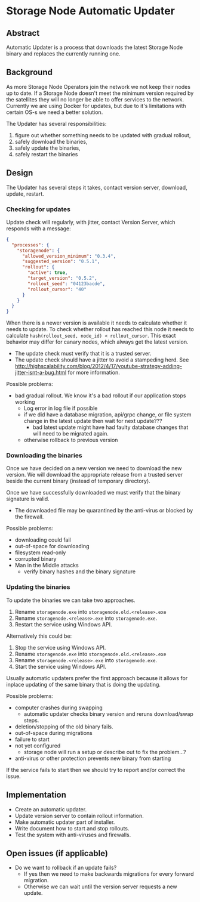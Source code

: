 # Storage Node Automatic Updater

## Abstract

Automatic Updater is a process that downloads the latest Storage Node binary and replaces the currently running one.

## Background

As more Storage Node Operators join the network we not keep their nodes up to date.
If a Storage Node doesn't meet the minimum version required by the satellites they will no longer be able to offer services to the network.
Currently we are using Docker for updates, but due to it's limitations with certain OS-s we need a better solution.

The Updater has several responsibilities:

1. figure out whether something needs to be updated with gradual rollout,
2. safely download the binaries,
3. safely update the binaries,
4. safely restart the binaries

## Design

The Updater has several steps it takes, contact version server, download, update, restart.

### Checking for updates

Update check will regularly, with jitter, contact Version Server, which responds with a message:

```json
{
  "processes": {
    "storagenode": {
      "allowed_version_minimum": "0.3.4",
      "suggested_version": "0.5.1",
      "rollout": {
        "active": true,
        "target_version": "0.5.2",
        "rollout_seed": "04123bacde",
        "rollout_cursor": "40"
      }
    }
  }
}
```

When there is a newer version is available it needs to calculate whether it needs to update. To check whether rollout has reached this node it needs to calculate `hash(rollout_seed, node_id) < rollout_cursor`. This exact behavior may differ for canary nodes, which always get the latest version.

* The update check must verify that it is a trusted server.
* The update check should have a jitter to avoid a stampeding herd. See http://highscalability.com/blog/2012/4/17/youtube-strategy-adding-jitter-isnt-a-bug.html for more information.

Possible problems:
* bad gradual rollout. We know it's a bad rollout if our application stops working
    * Log error in log file if possible
    * if we did have a database migration, api/grpc change, or file system change in the latest update then wait for next update???
        * bad latest update might have had faulty database changes that will need to be migrated again.
    * otherwise rollback to previous version

### Downloading the binaries

Once we have decided on a new version we need to download the new version. We will download the appropriate release from a trusted server beside the current binary (instead of temporary directory).

Once we have successfully downloaded we must verify that the binary signature is valid.

* The downloaded file may be quarantined by the anti-virus or blocked by the firewall.

Possible problems:
* downloading could fail
* out-of-space for downloading
* filesystem read-only
* corrupted binary
* Man in the Middle attacks
    * verify binary hashes and the binary signature

### Updating the binaries

To update the binaries we can take two approaches. 

1. Rename `storagenode.exe` into `storagenode.old.<release>.exe`
2. Rename `storagenode.<release>.exe` into `storagenode.exe`.
3. Restart the service using Windows API.

Alternatively this could be:

1. Stop the service using Windows API.
2. Rename `storagenode.exe` into `storagenode.old.<release>.exe`
3. Rename `storagenode.<release>.exe` into `storagenode.exe`.
4. Start the service using Windows API.

Usually automatic updaters prefer the first approach because it allows for inplace updating of the same binary that is doing the updating.

Possible problems:
* computer crashes during swapping
    * automatic updater checks binary version and reruns download/swap steps.
* deletion/stopping of the old binary fails.
* out-of-space during migrations
* failure to start
* not yet configured
    * storage node will run a setup or describe out to fix the problem...?
* anti-virus or other protection prevents new binary from starting

If the service fails to start then we should try to report and/or correct the issue.

## Implementation

* Create an automatic updater.
* Update version server to contain rollout information.
* Make automatic updater part of installer.
* Write document how to start and stop rollouts.
* Test the system with anti-viruses and firewalls.

## Open issues (if applicable)

* Do we want to rollback if an update fails?
    * If yes then we need to make backwards migrations for every forward migration.
    * Otherwise we can wait until the version server requests a new update.
